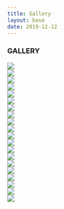 ```yaml
---
title: Gallery
layout: base
date: 2019-12-12
---
```


### GALLERY



<div class="carousel">
  <div><img src="{{ site.baseurl }}/sites/images/albert-gusdorf-mill.jpg"/></div>
  <div><img src="{{ site.baseurl }}/sites/images/aztec-mill.jpg"/></div>
  <div><img src="{{ site.baseurl }}/sites/images/belen-roller-mill.jpg"/></div>
  <div><img src="{{ site.baseurl }}/sites/images/bread-deming-1893.jpg"/></div>
  <div><img src="{{ site.baseurl }}/sites/images/cassidy-mill.jpg"/></div>
  <div><img src="{{ site.baseurl }}/sites/images/cassidy-wheel-house.jpg"/></div>
  <div><img src="{{ site.baseurl }}/sites/images/cassidy2.jpg"/></div>
  <div><img src="{{ site.baseurl }}/sites/images/chamita-mill.jpg"/></div>
  <div><img src="{{ site.baseurl }}/sites/images/pueblo-wheat-harvest.jpg"/></div>
  <div><img src="{{ site.baseurl }}/sites/images/la-cueva-mill-warehouse.jpg"/></div>
  <div><img src="{{ site.baseurl }}/sites/images/la-cueva-mill.jpg"/></div>
  <div><img src="{{ site.baseurl }}/sites/images/la-cueva-mill2.jpg"/></div>
  <div><img src="{{ site.baseurl }}/sites/images/laguna-donkey-mill.jpg"/></div>
  <div><img src="{{ site.baseurl }}/sites/images/mill-las-vegas.jpg"/></div>
  <div><img src="{{ site.baseurl }}/sites/images/n-4th-st-flour-mill-abq-1930.jpg"/></div>
  <div><img src="{{ site.baseurl }}/sites/images/ruoff-mill-drivers-1938.jpg"/></div>
  <div><img src="{{ site.baseurl }}/sites/images/spiralbread-taos-1985.jpg"/></div>
  <div><img src="{{ site.baseurl }}/sites/images/truchas-wheel.png"/></div>
  <div><img src="{{ site.baseurl }}/sites/images/wheat-cleaners-1905.jpg"/></div>
  <div><img src="{{ site.baseurl }}/sites/images/pendaries-mill.jpg"/></div>
</div>
